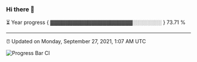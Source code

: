 ### Hi there 👋

⏳ Year progress { ▓▓▓▓▓▓▓▓▓▓▓▓▓▓▓▓▓▓▓▓▓▓░░░░░░░░ } 73.71 %

---

⏰ Updated on Monday, September 27, 2021, 1:07 AM UTC

![Progress Bar CI](https://github.com/arthurbuhl/arthurbuhl/workflows/Progress%20Bar%20CI/badge.svg)
